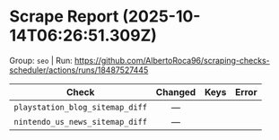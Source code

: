 # Scrape Report (2025-10-14T06:26:51.309Z)

Group: `seo`  |  Run: https://github.com/AlbertoRoca96/scraping-checks-scheduler/actions/runs/18487527445

| Check | Changed | Keys | Error |
|---|:---:|:--|:--|
| `playstation_blog_sitemap_diff` | — |  |  |
| `nintendo_us_news_sitemap_diff` | — |  |  |
